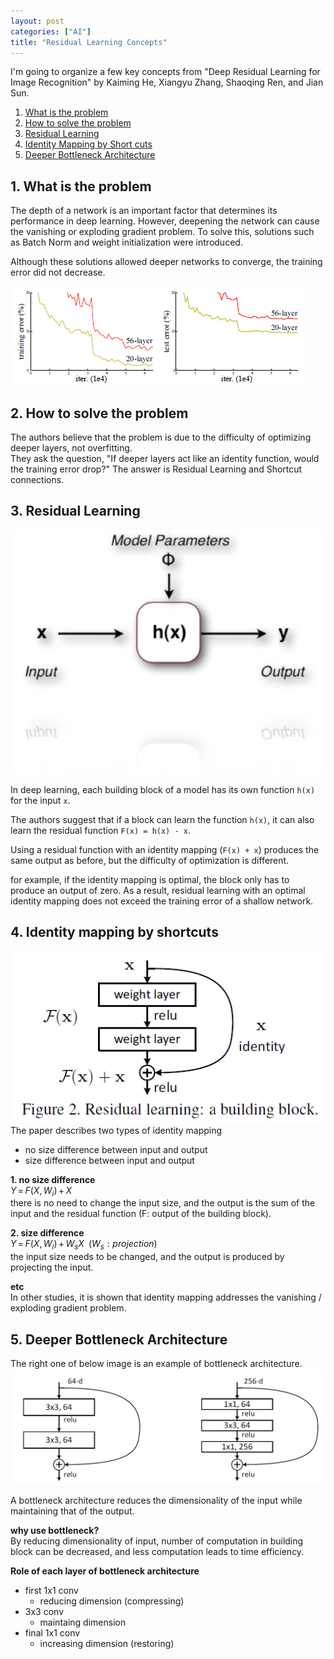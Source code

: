 ```yaml
---
layout: post
categories: ["AI"]
title: "Residual Learning Concepts"
---  
```


I'm going to organize a few key concepts from "Deep Residual Learning for Image Recognition" by Kaiming He, Xiangyu Zhang, Shaoqing Ren, and Jian Sun.    
  
1. [What is the problem](#1-what-is-the-problem)
2. [How to solve the problem](#2-how-to-solve-the-problem)
3. [Residual Learning](#3-residual-learning)
4. [Identity Mapping by Short cuts](#4-identity-mapping-by-shortcuts)
5. [Deeper Bottleneck Architecture](#5-deeper-bottleneck-architecture)

  
## 1. What is the problem
The depth of a network is an important factor that determines its performance in deep learning. However, deepening the network can cause the vanishing or exploding gradient problem. To solve this, solutions such as Batch Norm and weight initialization were introduced. 
  
Although these solutions allowed deeper networks to converge, the training error did not decrease.

![deeper network has higher training error](/assets/post/AI/deep_residual_learning/training_error.PNG)    
## 2. How to solve the problem
The authors believe that the problem is due to the difficulty of optimizing deeper layers, not overfitting.  
They ask the question, "If deeper layers act like an identity function, would the training error drop?" The answer is Residual Learning and Shortcut connections.  
  
## 3. Residual Learning
![previous learning function - research gate](/assets/post/AI/deep_residual_learning/previous_learning_function.png)  

In deep learning, each building block of a model has its own function `h(x)` for the input `x`.   
  
The authors suggest that if a block can learn the function `h(x)`, it can also learn the residual function `F(x) = h(x) - x`.  
  
Using a residual function with an identity mapping (`F(x) + x`) produces the same output as before, but the difficulty of optimization is different.  
  
for example, if the identity mapping is optimal, the block only has to produce an output of zero. As a result, residual learning with an optimal identity mapping does not exceed the training error of a shallow network.   
  
## 4. Identity mapping by shortcuts  
![](/assets/post/AI/deep_residual_learning/residual_learning.png)  
The paper describes two types of identity mapping
- no size difference between input and output
- size difference between input and output
  
__1. no size difference__  
$Y \, = \, F(X, \, {W_i}) \, + \, X$  
there is no need to change the input size, and the output is the sum of the input and the residual function (F: output of the building block).
  
__2. size difference__  
$Y \, = \, F(X, \, {W_i}) \, + \, W_sX \,\,\,(W_s:projection)$  
the input size needs to be changed, and the output is produced by projecting the input.  
  
__etc__  
In other studies, it is shown that identity mapping addresses the vanishing / exploding gradient problem.  
  
## 5. Deeper Bottleneck Architecture 
The right one of below image is an example of bottleneck architecture.  
![bottleneck block](/assets/post/AI/deep_residual_learning/bottleneck.png)  
  
A bottleneck architecture reduces the dimensionality of the input while maintaining that of the output.

__why use bottleneck?__  
By reducing dimensionality of input, number of computation in building block can be decreased, and less computation leads to time efficiency.  
  
__Role of each layer of bottleneck architecture__  
- first 1x1 conv
    - reducing dimension (compressing)
- 3x3 conv
    - maintaing dimension
- final 1x1 conv
    - increasing dimension (restoring)